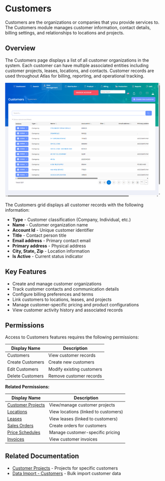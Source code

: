 # Customers

Customers are the organizations or companies that you provide services to. The Customers module manages customer information, contact details, billing settings, and relationships to locations and projects.

## Overview

The Customers page displays a list of all customer organizations in the system. Each customer can have multiple associated entities including customer projects, leases, locations, and contacts. Customer records are used throughout Atlas for billing, reporting, and operational tracking.

![Customers List](../images/AreaManagement-Customers.PNG)

The Customers grid displays all customer records with the following information:
* **Type** - Customer classification (Company, Individual, etc.)
* **Name** - Customer organization name
* **Account Id** - Unique customer identifier
* **Title** - Contact person title
* **Email address** - Primary contact email
* **Primary address** - Physical address
* **City, State, Zip** - Location information
* **Is Active** - Current status indicator

## Key Features

* Create and manage customer organizations
* Track customer contacts and communication details
* Configure billing preferences and terms
* Link customers to locations, leases, and projects
* Manage customer-specific pricing and product configurations
* View customer activity history and associated records

## Permissions

Access to Customers features requires the following permissions:

| Display Name | Description |
|--------------|-------------|
| Customers | View customer records |
| Create Customers | Create new customers |
| Edit Customers | Modify existing customers |
| Delete Customers | Remove customer records |

**Related Permissions:**

| Display Name | Description |
|--------------|-------------|
| [Customer Projects](CustomerProjects.md) | View/manage customer projects |
| [Locations](Locations.md) | View locations (linked to customers) |
| [Leases](Leases.md) | View leases (linked to customers) |
| [Sales Orders](../Distribution/SalesOrders.md) | Create orders for customers |
| [Price Schedules](../Product/PriceSchedules.md) | Manage customer-specific pricing |
| [Invoices](../Billing/Invoices.md) | View customer invoices |

## Related Documentation

* [Customer Projects](CustomerProjects.md) - Projects for specific customers
* [Data Import - Customers](../Imports/Customers.md) - Bulk import customer data

